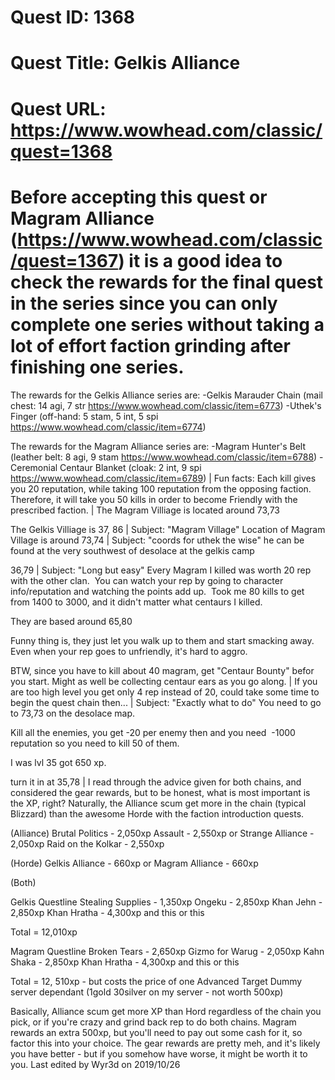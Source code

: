 # Quest ID: 1368
# Quest Title: Gelkis Alliance
# Quest URL: https://www.wowhead.com/classic/quest=1368
# Before accepting this quest or Magram Alliance (https://www.wowhead.com/classic/quest=1367) it is a good idea to check the rewards for the final quest in the series since you can only complete one series without taking a lot of effort faction grinding after finishing one series.

The rewards for the Gelkis Alliance series are:
-Gelkis Marauder Chain (mail chest: 14 agi, 7 str https://www.wowhead.com/classic/item=6773)
-Uthek's Finger (off-hand: 5 stam, 5 int, 5 spi https://www.wowhead.com/classic/item=6774)

The rewards for the Magram Alliance series are:
-Magram Hunter's Belt (leather belt: 8 agi, 9 stam https://www.wowhead.com/classic/item=6788)
-Ceremonial Centaur Blanket (cloak: 2 int, 9 spi https://www.wowhead.com/classic/item=6789) | Fun facts:
Each kill gives you 20 reputation, while taking 100 reputation from the opposing faction.
Therefore, it will take you 50 kills in order to become Friendly with the prescribed faction. | The Magram Villiage is located around 73,73

The Gelkis Villiage is 37, 86 | Subject: "Magram Village"
Location of Magram Village is around 73,74 | Subject: "coords for uthek the wise"
he can be found at the very southwest of desolace at the gelkis camp

36,79 | Subject: "Long but easy"
Every Magram I killed was worth 20 rep with the other clan.  You can watch your rep by going to character info/reputation and watching the points add up.  Took me 80 kills to get from 1400 to 3000, and it didn't matter what centaurs I killed.

They are based around 65,80

Funny thing is, they just let you walk up to them and start smacking away.  Even when your rep goes to unfriendly, it's hard to aggro.

BTW, since you have to kill about 40 magram, get "Centaur Bounty" befor you start. Might as well be collecting centaur ears as you go along. | If you are too high level you get only 4 rep instead of 20, could take some time to begin the quest chain then... | Subject: "Exactly what to do"
You need to go to 73,73 on the desolace map.

Kill all the enemies, you get -20 per enemy then and you need  -1000 reputation so you need to kill 50 of them.

I was lvl 35 got 650 xp.

turn it in at 35,78 | I read through the advice given for both chains, and considered the gear rewards, but to be honest, what is most important is the XP, right? Naturally, the Alliance scum get more in the chain (typical Blizzard) than the awesome Horde with the faction introduction quests.

(Alliance)
Brutal Politics - 2,050xp
Assault - 2,550xp
or
Strange Alliance - 2,050xp
Raid on the Kolkar - 2,550xp

(Horde)
Gelkis Alliance - 660xp
or
Magram Alliance - 660xp

(Both)

Gelkis Questline
Stealing Supplies - 1,350xp
Ongeku - 2,850xp
Khan Jehn - 2,850xp
Khan Hratha - 4,300xp and this or this

Total = 12,010xp

Magram Questline
Broken Tears - 2,650xp
Gizmo for Warug - 2,050xp
Kahn Shaka - 2,850xp
Khan Hratha - 4,300xp and this or this

Total = 12, 510xp - but costs the price of one Advanced Target Dummy server dependant (1gold 30silver on my server - not worth 500xp)

Basically, Alliance scum get more XP than Hord regardless of the chain you pick, or if you're crazy and grind back rep to do both chains. Magram rewards an extra 500xp, but you'll need to pay out some cash for it, so factor this into your choice. The gear rewards are pretty meh, and it's likely you have better - but if you somehow have worse, it might be worth it to you.
Last edited by Wyr3d on 2019/10/26
